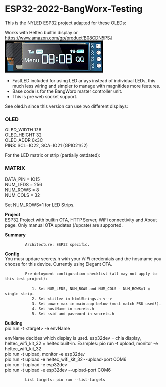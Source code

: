 # ESP32-2022-BangWorx-Testing 
This is the NYLED ESP32 project adapted for these OLEDs: 

Works with Heltec builtin display or https://www.amazon.com/gp/product/B08CDN5PSJ
![image info](./assets/oled.png) 

- FastLED included for using LED arrays instead of individual LEDs, this much less wiring and simpler to manage with magnitides more features.
- Base code is for the BangWorx master controller unit.
- This is pre web socket support.

See oled.h since this version can use two different displays:

### OLED 
 OLED_WIDTH 128  
 OLED_HEIGHT 32  
 OLED_ADDR 0x3C  
 PINS: SCL=IO22, SCA=IO21 (GPIO21/22)   

For the LED matrix or strip (partially outdated):

### MATRIX 
DATA_PIN = IO15  
NUM_LEDS = 256  
NUM_ROWS = 8  
NUM_COLS = 32  

Set NUM_ROWS=1 for LED Strips.

 **Project**  
 ESP32 Project with builtin OTA, HTTP Server, WiFi connectivity and About page. Only manual OTA updates (/update) are supported.
             
  **Summary**   

             Architecture: ESP32 specific.
            
  **Config**    
  You must update secrets.h with your WiFi credentials and the hostname you choose for this device. Currently using Elegant OTA.

             Pre-deloyment configuration checklist (all may not apply to this test project):
             
                1. Set NUM_LEDS, NUM_ROWS and NUM_COLS - NUM_ROWS=1 = single strip.
                2. Set <title> in htmlStrings.h <-->
                3. Set power max in main.cpp below (must match PSU used!).
                4. Set hostName in secrets.h
                5. Set ssid and password in secrets.h

  **Building**  
  pio run -t \<target> -e envName

  envName decides which display is used. esp32dev = chia display, heltec_wifi_kit_32 = heltec built-in.
             Examples:
                pio run -t upload, monitor -e heltec_wifi_kit_32  
                pio run -t upload, monitor -e esp32dev  
                pio run -t upload -e heltec_wifi_kit_32 --upload-port COM6  
                pio run -t upload -e esp32dev  
                pio run -t upload -e esp32dev --upload-port COM6  

             List targets: pio run --list-targets  
